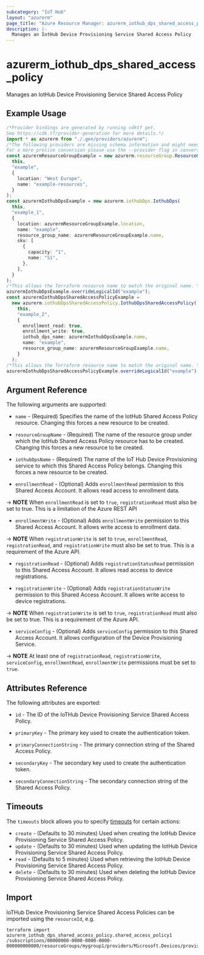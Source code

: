 ```yaml
---
subcategory: "IoT Hub"
layout: "azurerm"
page_title: "Azure Resource Manager: azurerm_iothub_dps_shared_access_policy"
description: |-
  Manages an IotHub Device Provisioning Service Shared Access Policy
---
```


# azurerm\_iothub\_dps\_shared\_access\_policy

Manages an IotHub Device Provisioning Service Shared Access Policy

## Example Usage

```typescript
/*Provider bindings are generated by running cdktf get.
See https://cdk.tf/provider-generation for more details.*/
import * as azurerm from "./.gen/providers/azurerm";
/*The following providers are missing schema information and might need manual adjustments to synthesize correctly: azurerm.
For a more precise conversion please use the --provider flag in convert.*/
const azurermResourceGroupExample = new azurerm.resourceGroup.ResourceGroup(
  this,
  "example",
  {
    location: "West Europe",
    name: "example-resources",
  }
);
const azurermIothubDpsExample = new azurerm.iothubDps.IothubDps(
  this,
  "example_1",
  {
    location: azurermResourceGroupExample.location,
    name: "example",
    resource_group_name: azurermResourceGroupExample.name,
    sku: [
      {
        capacity: "1",
        name: "S1",
      },
    ],
  }
);
/*This allows the Terraform resource name to match the original name. You can remove the call if you don't need them to match.*/
azurermIothubDpsExample.overrideLogicalId("example");
const azurermIothubDpsSharedAccessPolicyExample =
  new azurerm.iothubDpsSharedAccessPolicy.IothubDpsSharedAccessPolicy(
    this,
    "example_2",
    {
      enrollment_read: true,
      enrollment_write: true,
      iothub_dps_name: azurermIothubDpsExample.name,
      name: "example",
      resource_group_name: azurermResourceGroupExample.name,
    }
  );
/*This allows the Terraform resource name to match the original name. You can remove the call if you don't need them to match.*/
azurermIothubDpsSharedAccessPolicyExample.overrideLogicalId("example");

```

## Argument Reference

The following arguments are supported:

*   `name` - (Required) Specifies the name of the IotHub Shared Access Policy resource. Changing this forces a new resource to be created.

*   `resourceGroupName` - (Required) The name of the resource group under which the IotHub Shared Access Policy resource has to be created. Changing this forces a new resource to be created.

*   `iothubDpsName` - (Required) The name of the IoT Hub Device Provisioning service to which this Shared Access Policy belongs. Changing this forces a new resource to be created.

*   `enrollmentRead` - (Optional) Adds `enrollmentRead` permission to this Shared Access Account. It allows read access to enrollment data.

\-> **NOTE** When `enrollmentRead` is set to `true`, `registrationRead` must also be set to true. This is a limitation of the Azure REST API

* `enrollmentWrite` - (Optional) Adds `enrollmentWrite` permission to this Shared Access Account. It allows write access to enrollment data.

\-> **NOTE** When `registrationWrite` is set to `true`, `enrollmentRead`, `registrationRead`, and `registrationWrite` must also be set to true. This is a requirement of the Azure API.

*   `registrationRead` - (Optional) Adds `registrationStatusRead` permission to this Shared Access Account. It allows read access to device registrations.

*   `registrationWrite` - (Optional) Adds `registrationStatusWrite` permission to this Shared Access Account. It allows write access to device registrations.

\-> **NOTE** When `registrationWrite` is set to `true`, `registrationRead` must also be set to true. This is a requirement of the Azure API.

* `serviceConfig` - (Optional) Adds `serviceConfig` permission to this Shared Access Account. It allows configuration of the Device Provisioning Service.

\-> **NOTE** At least one of `registrationRead`, `registrationWrite`, `serviceConfig`, `enrollmentRead`, `enrollmentWrite` permissions must be set to `true`.

## Attributes Reference

The following attributes are exported:

*   `id` - The ID of the IoTHub Device Provisioning Service Shared Access Policy.

*   `primaryKey` - The primary key used to create the authentication token.

*   `primaryConnectionString` - The primary connection string of the Shared Access Policy.

*   `secondaryKey` - The secondary key used to create the authentication token.

*   `secondaryConnectionString` - The secondary connection string of the Shared Access Policy.

## Timeouts

The `timeouts` block allows you to specify [timeouts](https://www.terraform.io/language/resources/syntax#operation-timeouts) for certain actions:

* `create` - (Defaults to 30 minutes) Used when creating the IotHub Device Provisioning Service Shared Access Policy.
* `update` - (Defaults to 30 minutes) Used when updating the IotHub Device Provisioning Service Shared Access Policy.
* `read` - (Defaults to 5 minutes) Used when retrieving the IotHub Device Provisioning Service Shared Access Policy.
* `delete` - (Defaults to 30 minutes) Used when deleting the IotHub Device Provisioning Service Shared Access Policy.

## Import

IoTHub Device Provisioning Service Shared Access Policies can be imported using the `resourceId`, e.g.

```shell
terraform import azurerm_iothub_dps_shared_access_policy.shared_access_policy1 /subscriptions/00000000-0000-0000-0000-000000000000/resourceGroups/mygroup1/providers/Microsoft.Devices/provisioningServices/dps1/keys/shared_access_policy1
```
